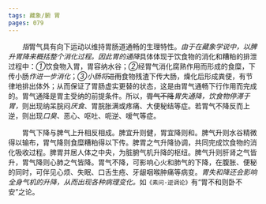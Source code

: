 ```yaml
---
tags: 藏象/腑 胃
pages: 079
---
```

&emsp;&emsp;<dfn>指</dfn>胃气具有向下运动以维持胃肠道通畅的生理特性。<dfn>由于在藏象学说中，以脾升胃降来概括整个消化过程。因此胃的通降</dfn>具体体现于饮食物的消化和糟粕的排泄过程中：<dfn>①</dfn>饮食物入胃，胃容纳水谷；<dfn>②</dfn>经胃气消化腐熟作用而形成的食糜，下传小肠<dfn>作进一步消化</dfn>；<dfn>③小肠将</dfn>~~进而~~食物残渣下传大肠，燥化后形成粪便，有节律地排出体外；从而保证了胃肠虚实更替的状态，这是由胃气通畅下行作用而完成的。胃气通降是胃主受纳的前提条件。所以，~~胃气不降~~<dfn>胃失通降，饮食物停滞于胃，</dfn>则出现纳呆脘闷<dfn>厌食</dfn>、胃脘胀满或疼痛、大便秘结等症。若胃气不降反而上逆，则出现<dfn>口臭、</dfn>恶心、呕吐、呃逆、嗳气等症。

&emsp;&emsp;胃气下降与脾气上升相反相成。脾宜升则健，胃宜降则和。脾气升则水谷精微得以输布，胃气降则食糜糟粕得以下传。脾胃之气升降协调，共同完成饮食物的消化吸收过程。脾胃并居人体之中央，为脏腑气机升降的枢纽。脾气升则肝肾之气皆升，胃气降则心肺之气皆降。胃气不降，可影响心火和肺气的下降，在腹胀、便秘的同时，可伴见心烦、失眠、口舌生疮、牙龈咽喉肿痛等病变。<dfn>胃失和降还会影响全身气机的升降，从而出现各种病理变化。</dfn>如`《素问·逆调论》`有“胃不和则卧不安”之论。